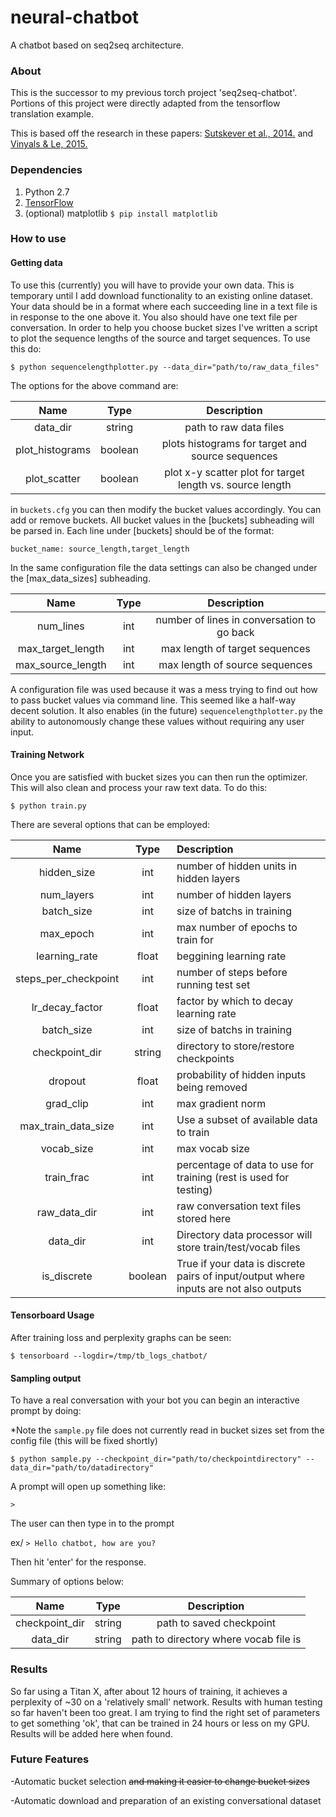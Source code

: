 # neural-chatbot
A chatbot based on seq2seq architecture.

### About

This is the successor to my previous torch project 'seq2seq-chatbot'. Portions of this project were directly adapted from the tensorflow translation example.

This is based off the research in these papers: [Sutskever et al., 2014.](http://arxiv.org/abs/1409.3215) and [Vinyals & Le, 2015.](http://arxiv.org/pdf/1506.05869v1.pdf)

### Dependencies

1. Python 2.7
2. [TensorFlow](https://www.tensorflow.org/versions/r0.8/get_started/os_setup.html)
3. (optional) matplotlib `$ pip install matplotlib`

### How to use

#### Getting data

To use this (currently) you will have to provide your own data. This is temporary until I add download functionality to an
existing online dataset. Your data should be in a format where each succeeding line in a text file is in response to the one
above it. You also should have one text file per conversation. In order to help you choose bucket sizes I've written a script
to plot the sequence lengths of the source and target sequences. To use this do:

`$ python sequencelengthplotter.py --data_dir="path/to/raw_data_files"`

The options for the above command are:

|  Name | Type  | Description  |
|:---:|:---:|:---:|
| data_dir  | string  | path to raw data files  |
| plot_histograms  |  boolean | plots histograms for  target and source sequences |
| plot_scatter  | boolean  |  plot x-y scatter plot for target length vs. source length |

in `buckets.cfg` you can then modify the bucket values accordingly. You can add or remove buckets. All bucket values in the [buckets] subheading will be parsed in. Each line under [buckets] should be of the format:

``bucket_name: source_length,target_length``

In the same configuration file the data settings can also be changed under the [max_data_sizes] subheading.

|  Name | Type  | Description  |
|:--------:|:--------:|:--------:|
| num_lines  | int  | number of lines in conversation to go back  |
| max_target_length  |  int | max length of target sequences |
| max_source_length  | int  |  max length of source sequences |

A configuration file was used because it was a mess trying to find out how to pass bucket values via command line. This seemed like a half-way decent solution. It also enables (in the future) `sequencelengthplotter.py` the ability to autonomously change these values without requiring any user input.

#### Training Network

Once you are satisfied with bucket sizes you can then run the optimizer. This will also clean and process your raw text data. To do this:

`$ python train.py`

There are several options that can be employed:

|   Name               | Type          |     Description                            |
| :-------------------:|:-------------:|:-------------------------------------------|
| hidden_size          | int           | number of hidden units in hidden layers    |
| num_layers           | int           |   number of hidden layers                  |
| batch_size           | int           |    size of batchs in training              |
| max_epoch            | int           |    max number of epochs to train for       |
| learning_rate        | float         |    beggining learning rate                 |
| steps_per_checkpoint | int           |    number of steps before running test set |
| lr_decay_factor      | float         |    factor by which to decay learning rate  |
| batch_size           | int           |    size of batchs in training              |
| checkpoint_dir       | string        |    directory to store/restore checkpoints  |
| dropout              | float         | probability of hidden inputs being removed |
| grad_clip            | int           |    max gradient norm                       |
| max_train_data_size  | int           |    Use a subset of available data to train |
| vocab_size           | int           |    max vocab size                          |
| train_frac           | int           |    percentage of data to use for training (rest is used for testing)   |
| raw_data_dir         | int           |    raw conversation text files stored here |
| data_dir             | int           |    Directory data processor will store train/test/vocab files          |
| is_discrete          | boolean       |    True if your data is discrete pairs of input/output where inputs are not also outputs  |

#### Tensorboard Usage

After training loss and perplexity graphs can be seen:

`$ tensorboard --logdir=/tmp/tb_logs_chatbot/`

#### Sampling output

To have a real conversation with your bot you can begin an interactive prompt by doing:

*Note the `sample.py` file does not currently read in bucket sizes set from the config file (this will be fixed shortly)

`$ python sample.py --checkpoint_dir="path/to/checkpointdirectory" --data_dir="path/to/datadirectory"`

A prompt will open up something like:

`>`

The user can then type in to the prompt

 ex/ `> Hello chatbot, how are you?`

 Then hit 'enter' for the response. 

Summary of options below:

|  Name | Type  | Description  |
|:---:|:---:|:---:|
| checkpoint_dir  | string  | path to saved checkpoint  |
| data_dir  |  string | path to directory where vocab file is |

### Results

So far using a Titan X, after about 12 hours of training, it achieves a perplexity of ~30 on a 'relatively small' network.
Results with human testing so far haven't been too great. I am trying to find the right set of parameters to get something 'ok',
that can be trained in 24 hours or less on my GPU. Results will be added here when found.


### Future Features

-Automatic bucket selection <s>and making it easier to change bucket sizes</s>

-Automatic download and preparation of an existing conversational dataset
